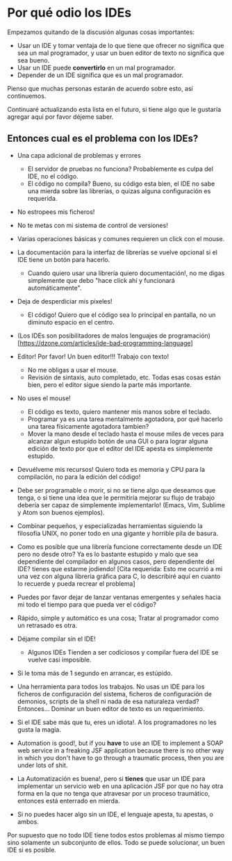 Por qué odio los IDEs
=====================

Empezamos quitando de la discusión algunas cosas importantes:

* Usar un IDE y tomar ventaja de lo que tiene que ofrecer no significa que sea
  un mal programador, y usar un buen editor de texto no significa que sea bueno.
* Usar un IDE puede **convertirlo** en un mal programador.
* Depender de un IDE significa que es un mal programador.

Pienso que muchas personas estarán de acuerdo sobre esto, así continuemos.

Continuaré actualizando esta lista en el futuro, si tiene algo que le gustaría
agregar aquí por favor déjeme saber.


Entonces cual es el problema con los IDEs?
------------------------------------------

* Una capa adicional de problemas y errores
    * El servidor de pruebas no funciona? Probablemente es culpa del IDE, no el
      código.
    * El código no compila? Bueno, su código esta bien, el IDE no sabe una
      mierda sobre las librerías, o quizas alguna configuración es requerida.

* No estropees mis ficheros!

* No te metas con mi sistema de control de versiones!

* Varias operaciones básicas y comunes requieren un click con el mouse.

* La documentación para la interfaz de librerías se vuelve opcional si el IDE
  tiene un botón para hacerlo.
  * Cuando quiero usar una librería quiero documentación!, no me digas
    simplemente que debo "hace click ahí y funcionará automáticamente".

* Deja de desperdiciar mis pixeles!
    * El código! Quiero que el código sea lo principal en pantalla, no un
      diminuto espacio en el centro.

* (Los IDEs son posibilitadores de malos lenguajes de
  programación)[https://dzone.com/articles/ide-bad-programming-language]

* Editor! Por favor! Un buen editor!!! Trabajo con texto!
  * No me obligas a usar el mouse.
  * Revisión de sintaxis, auto completado, etc. Todas esas cosas están bien,
    pero el editor sigue siendo la parte más importante.

* No uses el mouse!
  * El código es texto, quiero mantener mis manos sobre el teclado.
  * Programar ya es una tarea mentalmente agotadora, por qué hacerlo una tarea
    físicamente agotadora tambien?
  * Mover la mano desde el teclado hasta el mouse miles de veces para alcanzar
    algun estupido botón de una GUI o para lograr alguna edición de texto por
    que el editor del IDE apesta es simplemente estupido.

* Devuélveme mis recursos!
  Quiero toda es memoria y CPU para la compilación, no para la edición del
  código!

* Debe ser programable o morir, si no se tiene algo que deseamos que tenga, o si
  tiene una idea que le permitiría mejorar su flujo de trabajo debería ser capaz
  de simplemente implementarlo! (Emacs, Vim, Sublime y Atom son buenos
  ejemplos).

* Combinar pequeños, y especializadas herramientas siguiendo la filosofía UNIX,
  no poner todo en una gigante y horrible pila de basura.

* Como es posible que una librería funcione correctamente desde un IDE pero no
  desde otro? Ya es lo bastante estupido y malo que sea dependiente del
  compilador en algunos casos, pero dependiente del IDE? tienes que estarme
  jodiendo!
  [Cita requerida: Esto me ocurrió a mi una vez con alguna librería gráfica para
  C, lo describiré aquí en cuanto lo recuerde y pueda recrear el problema]

* Puedes por favor dejar de lanzar ventanas emergentes y señales hacia mi todo
  el tiempo para que pueda ver el código?

* Rápido, simple y automático es una cosa; Tratar al programador como un
  retrasado es otra.

* Déjame compilar sin el IDE!
  * Algunos IDEs Tienden a ser codiciosos y compilar fuera del IDE se vuelve
    casi imposible.

* Si le toma más de 1 segundo en arrancar, es estúpido.

* Una herramienta para todos los trabajos.
  No usas un IDE para los ficheros de configuración del sistema,
  ficheros de configuración de demonios, scripts de la shell ni nada de esa
  naturaleza verdad? Entonces... Dominar un buen editor de texto es un
  requerimiento.

* Si el IDE sabe más que tu, eres un idiota!. A los programadores no les gusta
  la magia.

* Automation is good!, but if you **have** to use an IDE to implement a SOAP web
  service in a freaking JSF application because there is no other way in which
  you don't have to go through a traumatic process, then you are under lots of
  shit.

* La Automatización es buena!, pero si **tienes** que usar un IDE para
  implementar un servicio web en una aplicación JSF por que no hay otra forma en
  la que no tenga que atravesar por un proceso traumático, entonces está
  enterrado en mierda.

* Si no puedes hacer algo sin un IDE, el lenguaje apesta, tu apestas, o ambos.



Por supuesto que no todo IDE tiene todos estos problemas al mismo tiempo sino
solamente un subconjunto de ellos. Todo se puede solucionar, un buen IDE si es
posible.
